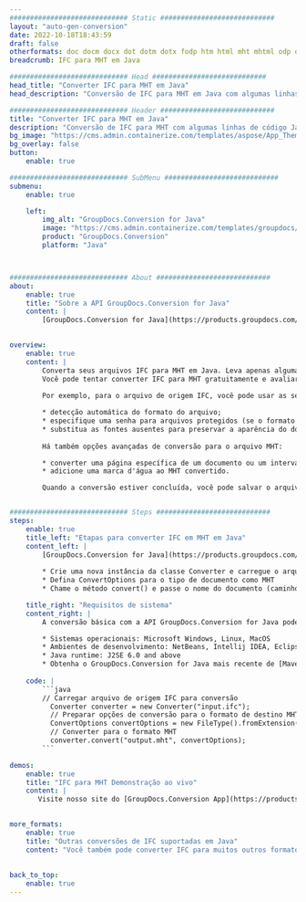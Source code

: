 ```yaml
---
############################# Static ############################
layout: "auto-gen-conversion"
date: 2022-10-18T18:43:59
draft: false
otherformats: doc docm docx dot dotm dotx fodp htm html mht mhtml odp odt otp pot potm potx pps ppsm ppsx ppt pptm pptx rtf
breadcrumb: IFC para MHT em Java

############################# Head ############################
head_title: "Converter IFC para MHT em Java"
head_description: "Conversão de IFC para MHT em Java com algumas linhas de código. Converta mais de 160 formatos de arquivo usando a API de conversão de documentos do GroupDocs para Java"

############################# Header ############################
title: "Converter IFC para MHT em Java"
description: "Conversão de IFC para MHT com algumas linhas de código Java"
bg_image: "https://cms.admin.containerize.com/templates/aspose/App_Themes/V3/images/bg/header1.png"
bg_overlay: false
button:
    enable: true

############################# SubMenu ############################
submenu:
    enable: true

    left:
        img_alt: "GroupDocs.Conversion for Java"
        image: "https://cms.admin.containerize.com/templates/groupdocs/images/product-logos/90x90-noborder/groupdocs-conversion-java.png"
        product: "GroupDocs.Conversion"
        platform: "Java"



############################# About ############################
about:
    enable: true
    title: "Sobre a API GroupDocs.Conversion for Java"
    content: |
        [GroupDocs.Conversion for Java](https://products.groupdocs.com/conversion/java/) é uma API avançada de conversão de formato de arquivo para conversão entre formatos populares de imagem e documento, como Microsoft Office, OpenDocument, PDF, HTML, e-mail, CAD. e muito mais com apenas algumas linhas de código. A API nativa detecta automaticamente os formatos dos documentos originais e oferece muitas opções para personalizar os documentos convertidos. Juntamente com a função de extrair informações de um documento, ele também suporta o armazenamento em cache dos resultados da conversão para o disco local por padrão. No entanto, qualquer tipo de armazenamento em cache pode ser suportado pela implementação das interfaces apropriadas - Amazon S3, Dropbox, Google Drive, Windows Azure, Reddis ou quaisquer outras.
    

overview:
    enable: true
    content: |
        Converta seus arquivos IFC para MHT em Java. Leva apenas algumas linhas de código Java em qualquer plataforma de sua escolha, como Windows, Linux, macOS.
        Você pode tentar converter IFC para MHT gratuitamente e avaliar a qualidade dos resultados da conversão. Junto com scripts de conversão de arquivo simples, você pode tentar opções mais sofisticadas para carregar o arquivo de origem IFC e armazenar a saída MHT. 
        
        Por exemplo, para o arquivo de origem IFC, você pode usar as seguintes opções de carregamento:

        * detecção automática do formato do arquivo;
        * especifique uma senha para arquivos protegidos (se o formato de arquivo for compatível);
        * substitua as fontes ausentes para preservar a aparência do documento.
        
        Há também opções avançadas de conversão para o arquivo MHT:

        * converter uma página específica de um documento ou um intervalo de páginas;
        * adicione uma marca d'água ao MHT convertido.

        Quando a conversão estiver concluída, você pode salvar o arquivo MHT no caminho do arquivo local ou em qualquer armazenamento de terceiros, como FTP, Amazon S3, Google Drive, Dropbox etc. Observe - para converter IFC para MHT, você não precisa instalar nenhum software adicional, como MS Office, Open Office, Adobe Acrobat Reader etc.


############################# Steps ############################
steps:
    enable: true
    title_left: "Etapas para converter IFC em MHT em Java"
    content_left: |
        [GroupDocs.Conversion for Java](https://products.groupdocs.com/conversion/java/) permite que os desenvolvedores convertam facilmente o arquivo IFC para MHT com algumas linhas de código.
        
        * Crie uma nova instância da classe Converter e carregue o arquivo IFC com o caminho completo
        * Defina ConvertOptions para o tipo de documento como MHT
        * Chame o método convert() e passe o nome do documento (caminho completo) e formato (MHT) como parâmetro

    title_right: "Requisitos de sistema"
    content_right: |
        A conversão básica com a API GroupDocs.Conversion for Java pode ser feita com apenas algumas linhas de código. Nossas APIs são suportadas em todas as principais plataformas e sistemas operacionais. Antes de executar o código abaixo, certifique-se de ter os seguintes pré-requisitos instalados em seu sistema.

        * Sistemas operacionais: Microsoft Windows, Linux, MacOS
        * Ambientes de desenvolvimento: NetBeans, Intellij IDEA, Eclipse, etc.
        * Java runtime: J2SE 6.0 and above
        * Obtenha o GroupDocs.Conversion for Java mais recente de [Maven](https://repository.groupdocs.com/webapp/#/artifacts/browse/tree/General/repo/com/groupdocs/groupdocs-conversion)
         
    code: |
        ```java    
        // Carregar arquivo de origem IFC para conversão
          Converter converter = new Converter("input.ifc");
          // Preparar opções de conversão para o formato de destino MHT
          ConvertOptions convertOptions = new FileType().fromExtension("mht").getConvertOptions();
          // Converter para o formato MHT
          converter.convert("output.mht", convertOptions);
        ```

demos:
    enable: true
    title: "IFC para MHT Demonstração ao vivo"
    content: |
       Visite nosso site do [GroupDocs.Conversion App](https://products.groupdocs.app/conversion/family) e experimente a conversão de IFC para MHT agora. A demonstração gratuita tem os seguintes benefícios
          

more_formats:
    enable: true
    title: "Outras conversões de IFC suportadas em Java"
    content: "Você também pode converter IFC para muitos outros formatos de arquivo. Por favor, veja a lista abaixo."
       
       
back_to_top:
    enable: true
---
```

